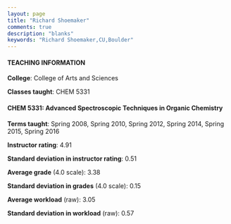 ```yaml
---
layout: page
title: "Richard Shoemaker" 
comments: true
description: "blanks"
keywords: "Richard Shoemaker,CU,Boulder"
---
```

<head>
<script src="https://ajax.googleapis.com/ajax/libs/jquery/2.1.3/jquery.min.js"></script>
<script src="https://dl.dropboxusercontent.com/s/pc42nxpaw1ea4o9/highcharts.js?dl=0"></script>
<!-- <script src="../assets/js/highcharts.js"></script> -->
<style type="text/css">@font-face {
	font-family: "Bebas Neue";
	src: url(https://www.filehosting.org/file/details/544349/BebasNeue Regular.otf) format("opentype");
	}
	h1.Bebas { 
		font-family: "Bebas Neue", Verdana, Tahoma;
	}
</style>
</head>
	   
#### TEACHING INFORMATION

**College**: College of Arts and Sciences

**Classes taught**: CHEM 5331

#### CHEM 5331: Advanced Spectroscopic Techniques in  Organic Chemistry

**Terms taught**: Spring 2008, Spring 2010, Spring 2012, Spring 2014, Spring 2015, Spring 2016

**Instructor rating**: 4.91

**Standard deviation in instructor rating**: 0.51

**Average grade** (4.0 scale): 3.38

**Standard deviation in grades** (4.0 scale): 0.15

**Average workload** (raw): 3.05

**Standard deviation in workload** (raw): 0.57

